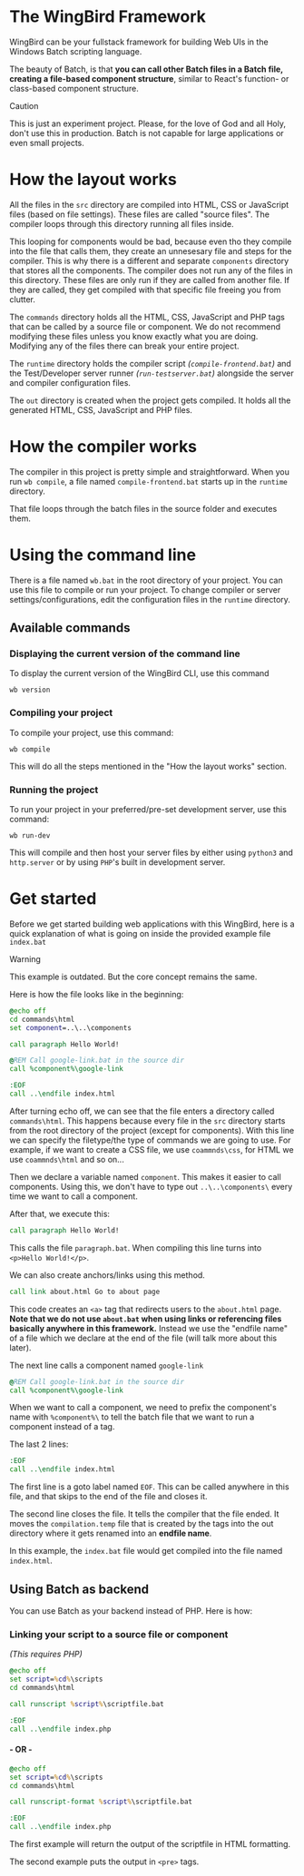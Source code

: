 # The WingBird Framework
WingBird can be your fullstack framework for building Web UIs in the Windows Batch scripting language.

The beauty of Batch, is that **you can call other Batch files in a Batch file, creating a file-based component structure**, similar to React's function- or class-based component structure.

> [!CAUTION]
> This is just an experiment project. Please, for the love of God and all Holy, don't use this in production. Batch is not capable for large applications or even small projects.

# How the layout works
All the files in the `src` directory are compiled into HTML, CSS or JavaScript files (based on file settings). These files are called "source files". The compiler loops through this directory running all files inside.

This looping for components would be bad, because even tho they compile into the file that calls them, they create an unnesesary file and steps for the compiler. This is why there is a different and separate `components` directory that stores all the components. The compiler does not run any of the files in this directory. These files are only run if they are called from another file. If they are called, they get compiled with that specific file freeing you from clutter.

The `commands` directory holds all the HTML, CSS, JavaScript and PHP tags that can be called by a source file or component. We do not recommend modifying these files unless you know exactly what you are doing. Modifying any of the files there can break your entire project.

The `runtime` directory holds the compiler script *(`compile-frontend.bat`)* and the Test/Developer server runner *(`run-testserver.bat`)* alongside the server and compiler configuration files.

The `out` directory is created when the project gets compiled. It holds all the generated HTML, CSS, JavaScript and PHP files.

# How the compiler works
The compiler in this project is pretty simple and straightforward. When you run `wb compile`, a file named `compile-frontend.bat` starts up in the `runtime` directory.

That file loops through the batch files in the source folder and executes them.

# Using the command line
There is a file named `wb.bat` in the root directory of your project. You can use this file to compile or run your project. To change compiler or server settings/configurations, edit the configuration files in the `runtime` directory.

## Available commands
### Displaying the current version of the command line
To display the current version of the WingBird CLI, use this command
```
wb version
```

### Compiling your project
To compile your project, use this command:
```
wb compile
```
This will do all the steps mentioned in the "How the layout works" section.

### Running the project
To run your project in your preferred/pre-set development server, use this command:
```
wb run-dev
```
This will compile and then host your server files by either using `python3` and `http.server` or by using `PHP`'s built in development server.

# Get started
Before we get started building web applications with this WingBird, here is a quick explanation of what is going on inside the provided example file `index.bat`

> [!WARNING]
> This example is outdated. But the core concept remains the same.

Here is how the file looks like in the beginning:
```bat
@echo off
cd commands\html
set component=..\..\components

call paragraph Hello World!

@REM Call google-link.bat in the source dir
call %component%\google-link

:EOF
call ..\endfile index.html
```

After turning echo off, we can see that the file enters a directory called `commands\html`. This happens because every file in the `src` directory starts from the root directory of the project (except for components). With this line we can specify the filetype/the type of commands we are going to use. For example, if we want to create a CSS file, we use `coammnds\css`, for HTML we use `coammnds\html` and so on...

Then we declare a variable named `component`. This makes it easier to call components. Using this, we don't have to type out `..\..\components\` every time we want to call a component.

After that, we execute this:
```bat
call paragraph Hello World!
```

This calls the file `paragraph.bat`. When compiling this line turns into `<p>Hello World!</p>`.

We can also create anchors/links using this method.
```bat
call link about.html Go to about page
```
This code creates an `<a>` tag that redirects users to the `about.html` page. **Note that we do not use `about.bat` when using links or referencing files basically anywhere in this framework.** Instead we use the "endfile name" of a file which we declare at the end of the file (will talk more about this later).

The next line calls a component named `google-link`
```bat
@REM Call google-link.bat in the source dir
call %component%\google-link
```
When we want to call a component, we need to prefix the component's name with `%component%\` to tell the batch file that we want to run a component instead of a tag.

The last 2 lines:
```bat
:EOF
call ..\endfile index.html
```
The first line is a goto label named `EOF`. This can be called anywhere in this file, and that skips to the end of the file and closes it.

The second line closes the file. It tells the compiler that the file ended. It moves the `compilation.temp` file that is created by the tags into the out directory where it gets renamed into an **endfile name**.

In this example, the `index.bat` file would get compiled into the file named `index.html`.

## Using Batch as backend
You can use Batch as your backend instead of PHP. Here is how:

### Linking your script to a source file or component
*(This requires PHP)*
```bat
@echo off
set script=%cd%\scripts
cd commands\html

call runscript %script%\scriptfile.bat

:EOF
call ..\endfile index.php
```

#### - OR -

```bat
@echo off
set script=%cd%\scripts
cd commands\html

call runscript-format %script%\scriptfile.bat

:EOF
call ..\endfile index.php
```

The first example will return the output of the scriptfile in HTML formatting.

The second example puts the output in `<pre>` tags.